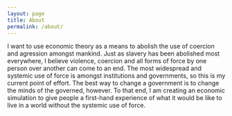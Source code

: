 ```yaml
---
layout: page
title: About
permalink: /about/
---
```


 I want to use economic theory as a means to abolish the use of coercion and agression amongst mankind. Just as slavery has been abolished most everywhere, I believe violence, coercion and all forms of force by one person over another can come to an end. The most widespread and systemic use of force is amongst institutions and governments, so this is my current point of effort. The best way to change a government is to change the minds of the governed, however. To that end, I am creating an economic simulation to give people a first-hand experience of what it would be like to live in a world without the systemic use of force.

